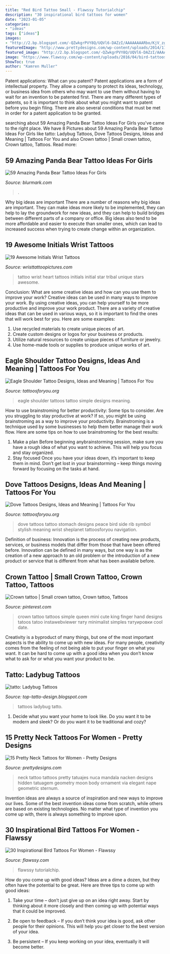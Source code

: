 ```yaml
---
title: "Red Bird Tattoo Small - Flawssy Tutorialchip"
description: "30 inspirational bird tattoos for women"
date: "2023-01-05"
categories:
- "ideas"
tags: ["ideas"]
images:
- "http://2.bp.blogspot.com/-QZwkgrPVY8Q/UQVl6-DAZzI/AAAAAAAARbo/KjV_zgVjB8Y/s1600/274015958547989745_8ZUdMi4Z_c.jpg"
featuredImage: "http://www.prettydesigns.com/wp-content/uploads/2014/11/Black-Tattoo-on-Neck.jpg"
featured_image: "http://2.bp.blogspot.com/-QZwkgrPVY8Q/UQVl6-DAZzI/AAAAAAAARbo/KjV_zgVjB8Y/s1600/274015958547989745_8ZUdMi4Z_c.jpg"
image: "https://www.flawssy.com/wp-content/uploads/2016/04/bird-tattoos-for-women-9.jpg"
ShowToc: true
author: "Kamren Muller"
---
```



Patent applications: What can you patent?
Patent applications are a form of intellectual property. They allow a company to protect its ideas, technology, or business idea from others who may want to use them without having to wait for an invention to be patented first. There are many different types of patents, so it is important to think about what you might want to patent before you begin filing. There are also several conditions that must be met in order for a patent application to be granted.

	

		
searching about 59 Amazing Panda Bear Tattoo Ideas For Girls you've came to the right place. We have 8 Pictures about 59 Amazing Panda Bear Tattoo Ideas For Girls like tatto: Ladybug Tattoos, Dove Tattoos Designs, Ideas and Meaning | Tattoos For You and also Crown tattoo | Small crown tattoo, Crown tattoo, Tattoos. Read more:
		
    
## 59 Amazing Panda Bear Tattoo Ideas For Girls

<img loading=lazy src="https://www.blurmark.com/wp-content/uploads/2017/04/Panda-Bear-On-Tree-1024x1024.jpg" onerror="this.onerror=null;this.src='https://tse4.mm.bing.net/th?id=OIP.-iLtA1N_BRTj6lQUPbkopQHaHa&amp;pid=15.1';" alt="59 Amazing Panda Bear Tattoo Ideas For Girls">

_Source: blurmark.com_

>. 

	

Why big ideas are important
There are a number of reasons why big ideas are important. They can make ideas more likely to be implemented, they can help to lay the groundwork for new ideas, and they can help to build bridges between different parts of a company or office. Big ideas also tend to be more affordable and easier to execute than smaller ones, which can lead to increased success when trying to create change within an organization.

    
## 19 Awesome Initials Wrist Tattoos

<img loading=lazy src="http://www.wristtattoopictures.com/wp-content/uploads/2016/06/Tribal-Heart-Tattoo-WT1098.jpg" onerror="this.onerror=null;this.src='https://tse2.mm.bing.net/th?id=OIP.xFpFf4SG3zphJL5kZTr6sQHaNK&amp;pid=15.1';" alt="19 Awesome Initials Wrist Tattoos">

_Source: wristtattoopictures.com_

>tattoo wrist heart tattoos initials initial star tribal unique stars awesome. 

	

Conclusion: What are some creative ideas and how can you use them to improve your work?
Creative ideas can be used in many ways to improve your work. By using creative ideas, you can help yourself to be more productive and improve your work product. There are a variety of creative ideas that can be used in various ways, so it is important to find the ones that will work best for you. Here are some examples: 
1. Use recycled materials to create unique pieces of art.
2. Create custom designs or logos for your business or products.
3. Utilize natural resources to create unique pieces of furniture or jewelry.
4. Use home-made tools or supplies to produce unique works of art.

    
## Eagle Shoulder Tattoo Designs, Ideas And Meaning | Tattoos For You

<img loading=lazy src="https://www.tattoosforyou.org/wp-content/uploads/2017/07/Simple-Eagle-Shoulder-Tattoos.jpg" onerror="this.onerror=null;this.src='https://tse1.mm.bing.net/th?id=OIP.a-NBUi5fOWc7apaH76OIOAHaKU&amp;pid=15.1';" alt="Eagle Shoulder Tattoo Designs, Ideas and Meaning | Tattoos For You">

_Source: tattoosforyou.org_

>eagle shoulder tattoos tattoo simple designs meaning. 

	

How to use brainstroming for better productivity: Some tips to consider.
Are you struggling to stay productive at work? If so, you might be using brainstroming as a way to improve your productivity. Brainstroming is a technique used by some businesses to help them better manage their work flow. Here are some tips on how to use brainstroming for the best results: 
1) Make a plan 
Before beginning anybrainstorming session, make sure you have a rough idea of what you want to achieve. This will help you focus and stay organized. 
2) Stay focused 
Once you have your ideas down, it’s important to keep them in mind. Don’t get lost in your brainstorming – keep things moving forward by focusing on the tasks at hand.

    
## Dove Tattoos Designs, Ideas And Meaning | Tattoos For You

<img loading=lazy src="http://www.tattoosforyou.org/wp-content/uploads/2013/09/Peace-Dove-Tattoos.jpg" onerror="this.onerror=null;this.src='https://tse2.mm.bing.net/th?id=OIP.oJCu_DiX6wtCfrGpqFuZOQHaJ4&amp;pid=15.1';" alt="Dove Tattoos Designs, Ideas and Meaning | Tattoos For You">

_Source: tattoosforyou.org_

>dove tattoos tattoo stomach designs peace bird side rib symbol stylish meaning wrist sheplanet tattoosforyou navigation. 

	

Definition of business:
Innovation is the process of creating new products, services, or business models that differ from those that have been offered before. Innovation can be defined in many ways, but one way is as the creation of a new approach to an old problem or the introduction of a new product or service that is different from what has been available before.

    
## Crown Tattoo | Small Crown Tattoo, Crown Tattoo, Tattoos

<img loading=lazy src="https://i.pinimg.com/736x/68/84/56/688456d6a9145adf063dd0933dd3fb2f--minimalist-crown-tattoo-crown-tattoo-simple.jpg" onerror="this.onerror=null;this.src='https://tse3.mm.bing.net/th?id=OIP.UEG0ammIXeJPK1FaoimVFwHaJ_&amp;pid=15.1';" alt="Crown tattoo | Small crown tattoo, Crown tattoo, Tattoos">

_Source: pinterest.com_

>crown tattoo tattoos simple queen mini cute king finger hand designs tatoos tatoo instawebviewer тату minimalist simples татуировки cool date. 

	

Creativity is a byproduct of many things, but one of the most important aspects is the ability to come up with new ideas. For many people, creativity comes from the feeling of not being able to put your finger on what you want. It can be hard to come up with a good idea when you don’t know what to ask for or what you want your product to be.

    
## Tatto: Ladybug Tattoos

<img loading=lazy src="http://2.bp.blogspot.com/-QZwkgrPVY8Q/UQVl6-DAZzI/AAAAAAAARbo/KjV_zgVjB8Y/s1600/274015958547989745_8ZUdMi4Z_c.jpg" onerror="this.onerror=null;this.src='https://tse1.mm.bing.net/th?id=OIP.OyTarWpAl7DVa8Nwchm4LAHaLH&amp;pid=15.1';" alt="tatto: Ladybug Tattoos">

_Source: top-tatto-design.blogspot.com_

>tattoos ladybug tatto. 

	

1. Decide what you want your home to look like. Do you want it to be modern and sleek? Or do you want it to be traditional and cozy?

    
## 15 Pretty Neck Tattoos For Women - Pretty Designs

<img loading=lazy src="http://www.prettydesigns.com/wp-content/uploads/2014/11/Black-Tattoo-on-Neck.jpg" onerror="this.onerror=null;this.src='https://tse1.mm.bing.net/th?id=OIP.nYmYidOt1f8WiGsPvEfz4gHaJ4&amp;pid=15.1';" alt="15 Pretty Neck Tattoos for Women - Pretty Designs">

_Source: prettydesigns.com_

>neck tattoo tattoos pretty tatuajes nuca mandala nacken designs hidden tatuagem geometry moon body ornament via elegant nape geometric sternum. 

	

Invention ideas are always a source of inspiration and new ways to improve our lives. Some of the best invention ideas come from scratch, while others are based on existing technologies. No matter what type of invention you come up with, there is always something to improve upon.

    
## 30 Inspirational Bird Tattoos For Women - Flawssy

<img loading=lazy src="https://www.flawssy.com/wp-content/uploads/2016/04/bird-tattoos-for-women-9.jpg" onerror="this.onerror=null;this.src='https://tse3.mm.bing.net/th?id=OIP.__7OHTsL8JTK1ZaxVFS0bAHaLG&amp;pid=15.1';" alt="30 Inspirational Bird Tattoos For Women - Flawssy">

_Source: flawssy.com_

>flawssy tutorialchip. 

	

How do you come up with good ideas?
Ideas are a dime a dozen, but they often have the potential to be great. Here are three tips to come up with good ideas:
1. Take your time – don’t just give up on an idea right away. Start by thinking about it more closely and then coming up with potential ways that it could be improved.

2. Be open to feedback – If you don’t think your idea is good, ask other people for their opinions. This will help you get closer to the best version of your idea.

3. Be persistent – If you keep working on your idea, eventually it will become better.

